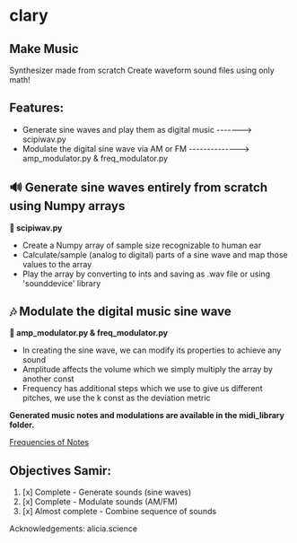# clary
## Make Music

Synthesizer made from scratch
Create waveform sound files using only math!

## Features:
- Generate sine waves and play them as digital music ------->   scipiwav.py
- Modulate the digital sine wave via AM or FM -------------->   amp_modulator.py & freq_modulator.py

## :loud_sound: Generate sine waves entirely from scratch using Numpy arrays
**:file_folder: scipiwav.py**
- Create a Numpy array of sample size recognizable to human ear
- Calculate/sample (analog to digital) parts of a sine wave and map those values to the array
- Play the array by converting to ints and saving as .wav file or using 'sounddevice' library

## :notes: Modulate the digital music sine wave
**:file_folder: amp_modulator.py & freq_modulator.py**
- In creating the sine wave, we can modify its properties to achieve any sound
- Amplitude affects the volume which we simply multiply the array by another const
- Frequency has additional steps which we use to give us different pitches, we use the k const as the deviation metric

**Generated music notes and modulations are available in the midi_library folder.**

[Frequencies of Notes](https://pages.mtu.edu/~suits/notefreqs.html)


## Objectives Samir:
1. [x] Complete - Generate sounds (sine waves)
2. [x] Complete - Modulate sounds (AM/FM)
3. [x] Almost complete - Combine sequence of sounds

Acknowledgements:
alicia.science